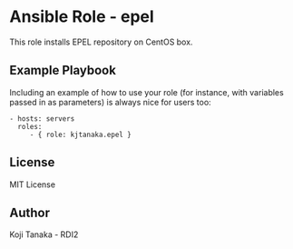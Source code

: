 Ansible Role - epel
==================

This role installs EPEL repository on CentOS box.

Example Playbook
----------------

Including an example of how to use your role (for instance, with variables passed in as parameters) is always nice for users too:

    - hosts: servers
      roles:
         - { role: kjtanaka.epel }

License
-------

MIT License

Author
---------
Koji Tanaka - RDI2
